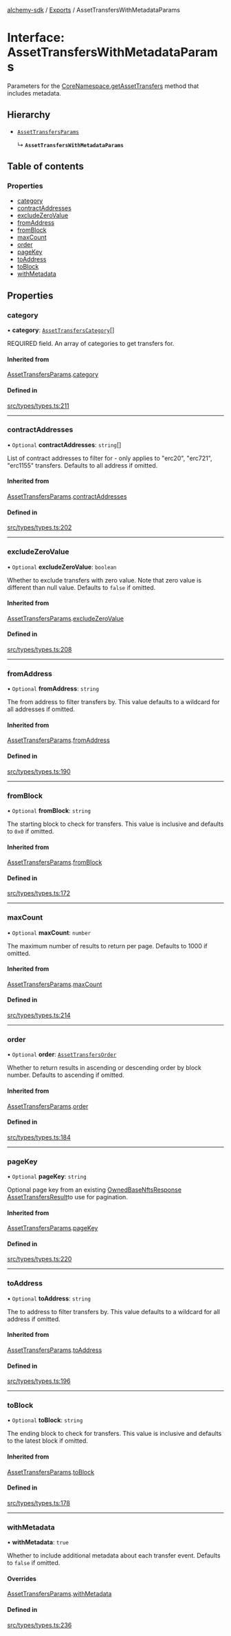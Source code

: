 [alchemy-sdk](../README.md) / [Exports](../modules.md) / AssetTransfersWithMetadataParams

# Interface: AssetTransfersWithMetadataParams

Parameters for the [CoreNamespace.getAssetTransfers](../classes/CoreNamespace.md#getassettransfers) method that
includes metadata.

## Hierarchy

- [`AssetTransfersParams`](AssetTransfersParams.md)

  ↳ **`AssetTransfersWithMetadataParams`**

## Table of contents

### Properties

- [category](AssetTransfersWithMetadataParams.md#category)
- [contractAddresses](AssetTransfersWithMetadataParams.md#contractaddresses)
- [excludeZeroValue](AssetTransfersWithMetadataParams.md#excludezerovalue)
- [fromAddress](AssetTransfersWithMetadataParams.md#fromaddress)
- [fromBlock](AssetTransfersWithMetadataParams.md#fromblock)
- [maxCount](AssetTransfersWithMetadataParams.md#maxcount)
- [order](AssetTransfersWithMetadataParams.md#order)
- [pageKey](AssetTransfersWithMetadataParams.md#pagekey)
- [toAddress](AssetTransfersWithMetadataParams.md#toaddress)
- [toBlock](AssetTransfersWithMetadataParams.md#toblock)
- [withMetadata](AssetTransfersWithMetadataParams.md#withmetadata)

## Properties

### category

• **category**: [`AssetTransfersCategory`](../enums/AssetTransfersCategory.md)[]

REQUIRED field. An array of categories to get transfers for.

#### Inherited from

[AssetTransfersParams](AssetTransfersParams.md).[category](AssetTransfersParams.md#category)

#### Defined in

[src/types/types.ts:211](https://github.com/alchemyplatform/alchemy-sdk-js/blob/5944626/src/types/types.ts#L211)

___

### contractAddresses

• `Optional` **contractAddresses**: `string`[]

List of contract addresses to filter for - only applies to "erc20",
"erc721", "erc1155" transfers. Defaults to all address if omitted.

#### Inherited from

[AssetTransfersParams](AssetTransfersParams.md).[contractAddresses](AssetTransfersParams.md#contractaddresses)

#### Defined in

[src/types/types.ts:202](https://github.com/alchemyplatform/alchemy-sdk-js/blob/5944626/src/types/types.ts#L202)

___

### excludeZeroValue

• `Optional` **excludeZeroValue**: `boolean`

Whether to exclude transfers with zero value. Note that zero value is
different than null value. Defaults to `false` if omitted.

#### Inherited from

[AssetTransfersParams](AssetTransfersParams.md).[excludeZeroValue](AssetTransfersParams.md#excludezerovalue)

#### Defined in

[src/types/types.ts:208](https://github.com/alchemyplatform/alchemy-sdk-js/blob/5944626/src/types/types.ts#L208)

___

### fromAddress

• `Optional` **fromAddress**: `string`

The from address to filter transfers by. This value defaults to a wildcard
for all addresses if omitted.

#### Inherited from

[AssetTransfersParams](AssetTransfersParams.md).[fromAddress](AssetTransfersParams.md#fromaddress)

#### Defined in

[src/types/types.ts:190](https://github.com/alchemyplatform/alchemy-sdk-js/blob/5944626/src/types/types.ts#L190)

___

### fromBlock

• `Optional` **fromBlock**: `string`

The starting block to check for transfers. This value is inclusive and
defaults to `0x0` if omitted.

#### Inherited from

[AssetTransfersParams](AssetTransfersParams.md).[fromBlock](AssetTransfersParams.md#fromblock)

#### Defined in

[src/types/types.ts:172](https://github.com/alchemyplatform/alchemy-sdk-js/blob/5944626/src/types/types.ts#L172)

___

### maxCount

• `Optional` **maxCount**: `number`

The maximum number of results to return per page. Defaults to 1000 if omitted.

#### Inherited from

[AssetTransfersParams](AssetTransfersParams.md).[maxCount](AssetTransfersParams.md#maxcount)

#### Defined in

[src/types/types.ts:214](https://github.com/alchemyplatform/alchemy-sdk-js/blob/5944626/src/types/types.ts#L214)

___

### order

• `Optional` **order**: [`AssetTransfersOrder`](../enums/AssetTransfersOrder.md)

Whether to return results in ascending or descending order by block number.
Defaults to ascending if omitted.

#### Inherited from

[AssetTransfersParams](AssetTransfersParams.md).[order](AssetTransfersParams.md#order)

#### Defined in

[src/types/types.ts:184](https://github.com/alchemyplatform/alchemy-sdk-js/blob/5944626/src/types/types.ts#L184)

___

### pageKey

• `Optional` **pageKey**: `string`

Optional page key from an existing [OwnedBaseNftsResponse](OwnedBaseNftsResponse.md)
[AssetTransfersResult](AssetTransfersResult.md)to use for pagination.

#### Inherited from

[AssetTransfersParams](AssetTransfersParams.md).[pageKey](AssetTransfersParams.md#pagekey)

#### Defined in

[src/types/types.ts:220](https://github.com/alchemyplatform/alchemy-sdk-js/blob/5944626/src/types/types.ts#L220)

___

### toAddress

• `Optional` **toAddress**: `string`

The to address to filter transfers by. This value defaults to a wildcard
for all address if omitted.

#### Inherited from

[AssetTransfersParams](AssetTransfersParams.md).[toAddress](AssetTransfersParams.md#toaddress)

#### Defined in

[src/types/types.ts:196](https://github.com/alchemyplatform/alchemy-sdk-js/blob/5944626/src/types/types.ts#L196)

___

### toBlock

• `Optional` **toBlock**: `string`

The ending block to check for transfers. This value is inclusive and
defaults to the latest block if omitted.

#### Inherited from

[AssetTransfersParams](AssetTransfersParams.md).[toBlock](AssetTransfersParams.md#toblock)

#### Defined in

[src/types/types.ts:178](https://github.com/alchemyplatform/alchemy-sdk-js/blob/5944626/src/types/types.ts#L178)

___

### withMetadata

• **withMetadata**: ``true``

Whether to include additional metadata about each transfer event. Defaults
to `false` if omitted.

#### Overrides

[AssetTransfersParams](AssetTransfersParams.md).[withMetadata](AssetTransfersParams.md#withmetadata)

#### Defined in

[src/types/types.ts:236](https://github.com/alchemyplatform/alchemy-sdk-js/blob/5944626/src/types/types.ts#L236)

